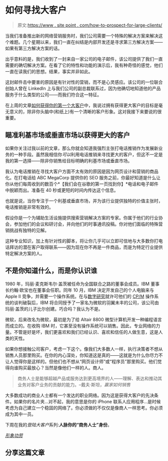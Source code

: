 # 如何寻找大客户

> 原文:[https://www . site point . com/how-to-prospect-for-large-clients/](https://www.sitepoint.com/how-to-prospect-for-larger-clients/)

当我们准备推出新的网络营销服务时，我们公司需要一个特殊的解决方案来解决这个难题。几个星期以来，我们一直在纠结是内部开发还是寻求第三方解决方案——如果有第三方解决方案的话。

出乎意料的是，我们收到了一封来自一家公司的电子邮件，该公司提供了我们一直需要的确切解决方案。在看了它的特性和功能的演示后，我有种奇怪的感觉，他们一直在读我们的思想。结果，事实并非如此。

这封邮件击中要害的原因是有针对性的营销，而不是心灵感应。该公司的一位联合创始人曾在 LinkedIn 上与我们公司的副总裁联系过，因为他确切地知道他的产品服务于什么类型的公司——而我们符合这一特征。

在上周的文章[如何获得你的第一个大客户](https://www.sitepoint.com/how-to-land-your-first-big-client/ "How to Land Your First Big Client")中，我说过拥有获得更大客户的目标是毫无意义的，除非你头脑中(和纸上)有一个清晰的客户形象。这对我接下来要说的很重要。

## 瞄准利基市场或垂直市场以获得更大的客户

如果你关注过我以前的文章，那么你就会知道我强烈主张打电话推销作为发展新业务的一种手段。虽然我相信你*可以*利用电话推销来寻找更大的客户，但这不一定是我的第一选择——除非你销售给目标明确的利基市场或垂直市场。

我认为电话推销在寻找大客户方面不太有效的原因是因为网页设计和营销的商品化。在打电话给 ABC MegaCorp 提供你的 SEO 服务之前，你最好知道是什么让你从他们每周收到的数百个*【我们会在谷歌的第一页找到你】*电话和电子邮件中脱颖而出。准备在 40 秒或更短的时间内传达这个信息。

也就是说，当你专注于一个利基或垂直市场，并为该行业提供独特的价值主张时，电话推销是非常有效的。

假设你是一个为辅助生活设施提供搜索营销解决方案的专家。你属于他们的行业协会，参加他们的会议和研讨会，并向他们的时事通讯投稿。你对他们面临的特殊营销挑战有独特的见解。

这种专业知识，加上有针对性的脚本，将让你几乎可以立即可信地与大多数你打电话拜访的潜在客户取得联系——因为现在你不再是一件商品，而是为特定行业提供特定解决方案的人。

## 不是你知道什么，而是你认识谁

1980 年，玛丽·麦克斯韦尔·盖茨被任命为全国联合之路的董事会成员。IBM 董事长约翰·欧宝也在董事会任职。同年 10 月，IBM 决定开发自己的个人电脑来与 Apple II 竞争，并需要一个操作系统。在与[数字研究](http://en.wikipedia.org/wiki/Digital_Research "Wikipedia | Digital Research")就许可他们的 [CP/M](http://en.wikipedia.org/wiki/CP/M "Wikipedia | CP/M") 操作系统的谈判破裂后，IBM 将合同授予了一家名为微软的羽翼未丰的公司，该公司由玛丽·盖茨的儿子比尔创建。巧合吗？我认为不是。

微软，后来改名为微软，最初是为了给 Altair 8800 微型计算机开发一种编程语言而成立的。在收购 IBM 时，它甚至没有操作系统可以销售。因此，专业网络的力量。不管是好是坏，我们更喜欢和我们已经认识、喜欢和信任的人做生意，这是人类的天性。

如果你想接触公司客户，考虑一下这个。像我们大多数人一样，执行决策者不想从销售人员那里购买。在你的内心深处，你知道这是真的——这就是为什么你尽力不让人觉得你是这样的。但他们也不想从“网页设计师”或“程序员”那里购买。他们觉得向谁购买最放心？当然是像他们一样的人。商人。

> 商务人士是能够超越产品或服务达到更高境界的人——理解、表达和推动其业务对客户业务的贡献的能力。–戴夫·斯坦，*赢家如何销售*

大多数成功的商业人士都有一个发达的职业网络。因为这是获得大客户的先决条件。如果你的名片夹…对不起，我的意思是你的 iPhone 联系人应用程序…是时候考虑为自己建立一个稳固的网络了。你必须做的不仅仅是像商人一样思考。你必须成为其中一员。

下周在我的*登陆大客户*系列:**人脉你的“商务人士”身份**。

*[形象功劳](http://www.sxc.hu/profile/jaylopez)*

## 分享这篇文章